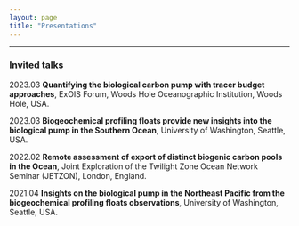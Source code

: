 ```yaml
---
layout: page
title: "Presentations"
---
```


---

### Invited talks

2023.03 **Quantifying the biological carbon pump with tracer budget approaches**, ExOIS Forum, Woods Hole Oceanographic Institution, Woods Hole, USA.

2023.03 **Biogeochemical profiling floats provide new insights into the biological pump in the Southern Ocean**, University of Washington, Seattle, USA.

2022.02 **Remote assessment of export of distinct biogenic carbon pools in the Ocean**, Joint Exploration of the Twilight Zone Ocean Network Seminar (JETZON), London, England.

2021.04 **Insights on the biological pump in the Northeast Pacific from the biogeochemical profiling floats observations**, University of Washington, Seattle, USA.
